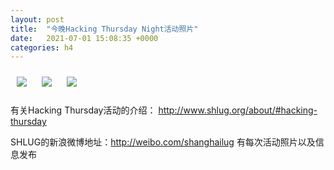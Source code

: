 ```yaml
---
layout: post
title:  "今晚Hacking Thursday Night活动照片"
date:   2021-07-01 15:08:35 +0000
categories: h4
---
```


[<img src='/res2021q3/l701.h4/l701_001.jpg' style='margin:10px'>](/res2021q3/l701.h4/l701_001.JPG)
[<img src='/res2021q3/l701.h4/l701_002.jpg' style='margin:10px'>](/res2021q3/l701.h4/l701_002.JPG)
[<img src='/res2021q3/l701.h4/l701_003.jpg' style='margin:10px'>](/res2021q3/l701.h4/l701_003.JPG)

有关Hacking Thursday活动的介绍：
http://www.shlug.org/about/#hacking-thursday

SHLUG的新浪微博地址：http://weibo.com/shanghailug 有每次活动照片以及信息发布


